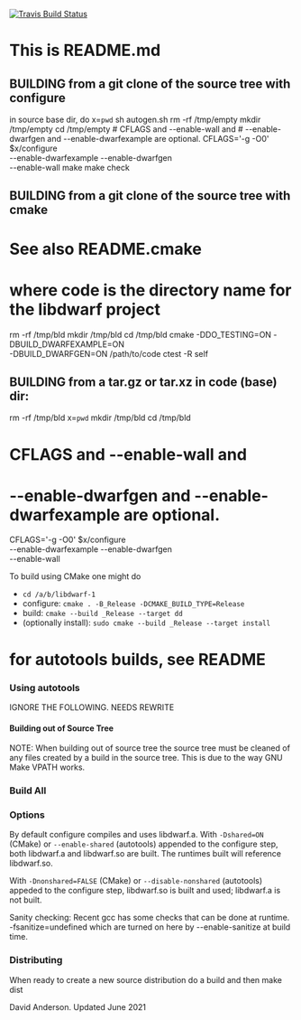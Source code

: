 [![Travis Build
Status](https://travis-ci.com/davea42/libdwarf-code.svg?branch=master)](https://travis-ci.com/github/davea42/libdwarf-code)
# This is README.md
## BUILDING from a git clone of the source tree with configure
   in source base dir, do
      x=`pwd`
      sh autogen.sh
      rm -rf /tmp/empty
      mkdir /tmp/empty
      cd /tmp/empty
      # CFLAGS and --enable-wall and
      # --enable-dwarfgen and --enable-dwarfexample are optional.
      CFLAGS='-g -O0' $x/configure \
         --enable-dwarfexample --enable-dwarfgen \
         --enable-wall
      make 
      make check

## BUILDING from a git clone of the source tree with cmake
   # See also README.cmake
   # where code is the directory name for the libdwarf project
   rm -rf /tmp/bld
   mkdir /tmp/bld
   cd /tmp/bld
   cmake -DDO_TESTING=ON -DBUILD_DWARFEXAMPLE=ON \
      -DBUILD_DWARFGEN=ON  /path/to/code
   ctest -R self

## BUILDING from a tar.gz or tar.xz in code (base) dir:
   rm -rf /tmp/bld
   x=`pwd`
   mkdir /tmp/bld
   cd /tmp/bld
   # CFLAGS and --enable-wall and
   # --enable-dwarfgen and --enable-dwarfexample are optional.
   CFLAGS='-g -O0' $x/configure \
       --enable-dwarfexample --enable-dwarfgen \
       --enable-wall

To build using CMake one might do
* `cd /a/b/libdwarf-1`
* configure: `cmake . -B_Release -DCMAKE_BUILD_TYPE=Release`
* build: `cmake --build _Release --target dd`
* (optionally install): `sudo cmake --build _Release --target install`

# for autotools builds, see README

### Using autotools
IGNORE THE FOLLOWING. NEEDS REWRITE

#### Building out of Source Tree
 
 NOTE: When building out of source tree the source tree
 must be cleaned of any files created by a build
 in the source tree. This is due to the way GNU Make
 VPATH works.
### Build All
 
### Options

By default configure compiles and uses libdwarf.a.
With `-Dshared=ON` (CMake) or `--enable-shared` (autotools)
appended to the configure step, 
both libdwarf.a and libdwarf.so 
 are built. The runtimes built will reference libdwarf.so.

With `-Dnonshared=FALSE` (CMake) or `--disable-nonshared` (autotools)
appeded to the configure step, 
 libdwarf.so is built and used; libdwarf.a is not built.

Sanity checking:
 Recent gcc has some checks that can be done at runtime.
   -fsanitize=undefined
 which are turned on here by --enable-sanitize at build time.

### Distributing

When ready to create a new source distribution do
a build and then 
  make dist

David Anderson.  Updated June 2021

